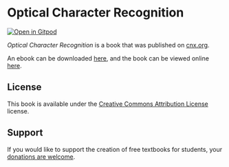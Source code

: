 # Optical Character Recognition

[![Open in Gitpod](https://gitpod.io/button/open-in-gitpod.svg)](https://gitpod.io/from-referrer/)

_Optical Character Recognition_ is a book that was published on [cnx.org](https://cnx.org/).

An ebook can be downloaded [here](https://github.com/cnx-user-books/cnxbook-optical-character-recognition/releases/latest), and the book can be viewed online [here](https://github.com/cnx-user-books/cnxbook-optical-character-recognition/releases/latest).

## License
This book is available under the [Creative Commons Attribution License](./LICENSE) license.

## Support
If you would like to support the creation of free textbooks for students, your [donations are welcome](https://riceconnect.rice.edu/donation/support-openstax-banner).
